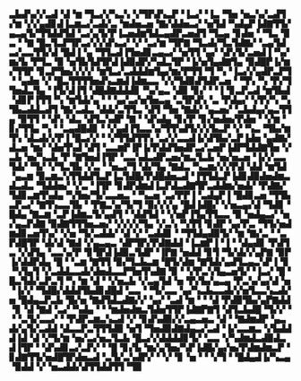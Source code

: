 ▃▙▟▚▞▞▃▟▝▟▝▆▝▜▃▞▞▚▃▚▝▞▜▛▟▚▃▛▝▐▃▞▝▐▃▝▜▅▝▅▃▚▞▃▟▜▞▆▝▞▞▄▟▊▟▐▃▆▃▞▃▟▞▃▝▆▟▅▃▅▝▇▞▟▟▅▃▞▝▅▜▟▝▚▟▄▛▐▟▇▜▜▞▄▃▄▜▞▜▜▟▟▜▟▝▃▞▄▜▞▛▐▃▅▟▆▜▟▃▄▟▛▃▅▟▜▝▜▃▄▝▊▟▅▝▝▜▃▝▉▃▝▝▇▝█▃▜▃▛▜▛▃▞▞▞▟▚▃▞▝▞▝▃▞▆▝▜▛▇▝▜▃▟▞▜▃▜▟▇▞▝▃▄▜▟▃▞▃▃▜▜▞▟▝█▟▐▝▄▝▜▜▃▟▐▜▅▟▊▃▄▃▞▝▅▜▜▝▄▞▝▟▚▜▞▃▅▟▐▝▚▞▆▞▙▝▛▜▃▝▉▝▅▜▙▜▟▜▛▟▐▟▉▟▛▞▚▟▃▜▛▝▐▞▅▜▄▟▇▜▄▝▉▟█▛▐▞▆▞▜▜▛▝▊▃▛▜▅▞▞▞▞▝▆▜▃▞▃▟▟▟▆▜▄▞▆▞▛▜▜▝▜▝▚▝▐▃▞▞▄▟▛▃▛▜▝▝▄▟▅▝▞▝█▃▜▜▜▜▅▟▚▃▆▟▐▟▆▃▃▝▞▞▜▟▉▟▜▟▛▃▅▝▝▜▚▝▚▝▛▞▜▜▅▟▃▜▄▝▐▜▞▟▐▜▝▟█▟▇▟▟▟▊▝▚▞▄▃▝▟▉▝▊▞▝▝▐▝▊▃▛▃▟▝▆▜▙▟▝▟▊▛▐▜▜▝▚▝▆▜▟▞▄▝▝▝▄▞▃▞▅▜▅▃▄▝▃▜▛▟▚▝▃▝▛▟▄▞▝▞▛▞▚▝▚▜▙▃▟▟▃▟▜▝▇▞▃▟▃▝▟▟▞▃▜▜▃▝▟▜▝▜▅▝▇▟▞▝▄▃▅▞▝▃▙▟▄▞▄▃▜▜▄▝▉▜▜▝▝▟▚▝▟▃▝▟▜▃▚▟▛▝▇▝▝▟▚▟▄▝▊▞▛▝▊▞▅▟▅▞▛▟▅▝▝▞▆▝▊▞▜▜▄▝▚▝▝▃▄▟█▟▊▝▝▞▄▟▐▜▃▃▚▞▜▜▚▟▜▞▞▞▙▃▛▝▞▝▚▃▝▜▙▞▆▜▚▝▟▃▟▞▞▛▐▝█▃▞▞▝▝▞▜▜▟▜▜▚▝▃▞▞▃▃▟▐▞▟▜▙▞▃▛▐▟▅▝▄▟▇▞▟▃▅▝▆▞▝▟▅▜▚▟▝▟▜▝▃▃▆▛▐▛▐▞▛▟▟▜▅▟▛▃▞▃▅▛▐▟▛▜▟▟▇▜▅▝▞▃▙▝▅▞▚▃▙▝▛▝▇▜▅▟▐▜▛▝▃▃▚▟▃▟▛▃▅▞▆▃▜▃▙▝▅▞▅▃▅▝▐▞▞▃▃▜▟▞▝▜▞▝▞▜▃▜▙▝▞▃▝▝▅▃▞▜▝▟▞▜▄▝▇▟▃▝▚▃▆▞▞▞▛▟▝▟▟▝▆▜▟▝▄▃▆▝▉▃▆▃▚▜▜▟▟▜▃▛▐▃▜▟█▞▛▟█▟▅▃▟▝▐▜▜▟▃▛▐▟▊▟▉▟▅▟▆▃▟▃▟▃▝▜▟▟▅▞▝▞▃▝▐▜▛▝▊▟▛▟▆▟▐▃▛▟▃▟▇▜▛▃▟▟▆▞▅▟▞▝▛▟▇▞▜▟▊▃▆▜▚▟▄▝▚▜▅▞▜▞▃▃▅▃▝▝▚▃▅▝▃▞▛▛▐▝▃▟▄▛▐▝█▟▊▃▅▝▜▜▙▃▛▃▞▝▇▜▚▃▃▜▙▝▝▛▇▃▚▞▜▞▜▝▉▞▞▞▄▝█▟▐▟█▞▝▞▅▃▄▞▟▝▜▟▊▝█▟▄▝▇▃▆▝▃▛▐▟▆▃▜▞▄▟▜▝▝▟▟▜▟▝▝▞▅▛▐▜▄▜▜▃▃▝▉▝▅▟▄▃▞▝▅▞▄▃▛▟▇▝▉▟▇▜▜▜▅▃▅▞▝▞▞▞▞▜▄▝▞▃▚▝▚▜▜▝▊▟▛▝▄▞▛▃▝▜▜▞▅▟▆▟▊▃▅▜▚▞▝▞▅▝▜▞▃▟▟▞▝▟▝▞▝▃▟▟▊▝▝▜▜▟▄▟▉▜▞▝▆▝▇▞▃▝▝▃▛▟█▜▛▝▟▞▟▝▇▟▝▞▄▃▄▃▝▟▛▜▛▞▛▟▇▟▟▝▐▃▆▛▐▝▐▝▝▟▄▟▊▝▛▟▜▃▝▞▟▜▄▝▃▃▚▞▛▝▊▜▛▟▐▟▉▃▜▟▛▝▐▛▇▝▅▟▟▝▊▜▝▜▞▟▞▞▄▛▇▝▉▛▐▞▟▟▛▟▄▝█▝▝▃▆▝▇▜▜▝▉▞▜▃▙▃▆▝█▜▞▟▆▝▇▜▟▞▄▟▜▃▄▃▚▛▐▝▊▝▚▜▄▜▝▞▃▟▟▃▃▟▞▟▅▟▃▃▛▜▅▜▚▟▇▝▉▝▝▞▛▃▚▜▄▃▅▜▞▝▐▃▞▝█▝█▃▜▟▞▃▛▃▜▝▚▝▆▝▟▝▝▞▅▃▙▝▞▃▄▜▟▝▅▝▛▞▙▞▄▃▄▝▛▃▚▞▄▞▟▝▅▝▐▞▞▝▜▟█▞▟▟▟▜▙▟▊▟█▟▝▃▃▝▝▜▞▃▃▝▄▞▚▃▙▃▃▟▞▞▅▜▃▃▚▃▟▞▅▝█▟▄▃▛▃▙▝█▞▅▝▇▟▜▟▃▟▇▞▞▝▄▞▝▃▟▝▆▝▝▝▟▝▛▟▉▜▙▞▄▛▇▟▟▝▊▝▟▝▇▟▝▃▞▝▚▟▄▝▝▝▆▟▅▟▆▃▜▟▅▜▜▛▐▟▇▛▇▜▝▟▜▃▙▟█▝▜▞▞▝▝▝▃▜▞▃▃▞▝▝▛▟▛▃▆▃▚▃▟▝▞▝▊▟▚▟▉▞▞▃▄▃▅▃▝▟▝▝▇▟▆▟▛▝▄▃▟▞▄▜▞▃▟▟▝▟▃▃▛▃▜▜▜▟▉▝▅▜▝▜▅▟▉▟▇▟▄▃▞▃▟▝▐▞▃▃▆▃▝▞▙▟▟▟▐▟▝▟▝▞▜▞▆▝▅▞▃▞▅▃▜▃▙▝█▃▞▞▟▟▟▟▊▜▞▝▃▃▝▞▚▟▆▟▃▟▉▟▃▟▐▜▛▝▝▟▚▟▊▃▞▃▛▞▝▝█▝▊▞▙▝▆▞▄▜▅▞▚▛▐▟█▞▄▞▅▞▛▟▆▟▆▃▛▝▊▟▇▜▜▞▅▟█▜▛▟▅▃▟▝▃▜▞▃▚▟▛▞▝▝▞▝▊▝▅▝▝▝▞▜▝▝█▟▄▟▐▞▚▃▄▝▉▟▟▝▞▝▅▃▟▟▞▟▜▜▟▟▜▜▝▜▉

